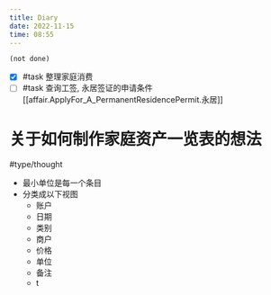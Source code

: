 ```yaml
---
title: Diary
date: 2022-11-15
time: 08:55
---
```


```tasks
(not done)
```

- [x] #task 整理家庭消费
- [ ] #task 查询工签, 永居签证的申请条件[[affair.ApplyFor_A_PermanentResidencePermit.永居]]

# 关于如何制作家庭资产一览表的想法

#type/thought 

- 最小单位是每一个条目
- 分类成以下视图
    - 账户 
    - 日期
    - 类别
    - 商户 
    - 价格 
    - 单位 
    - 备注 
    - t